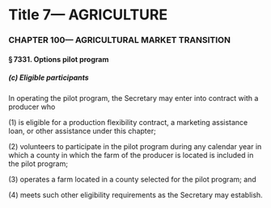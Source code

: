 
# Title 7— AGRICULTURE
### CHAPTER 100— AGRICULTURAL MARKET TRANSITION
#### § 7331. Options pilot program
##### (c) Eligible participants

In operating the pilot program, the Secretary may enter into contract with a producer who

(1) is eligible for a production flexibility contract, a marketing assistance loan, or other assistance under this chapter;

(2) volunteers to participate in the pilot program during any calendar year in which a county in which the farm of the producer is located is included in the pilot program;

(3) operates a farm located in a county selected for the pilot program; and

(4) meets such other eligibility requirements as the Secretary may establish.

